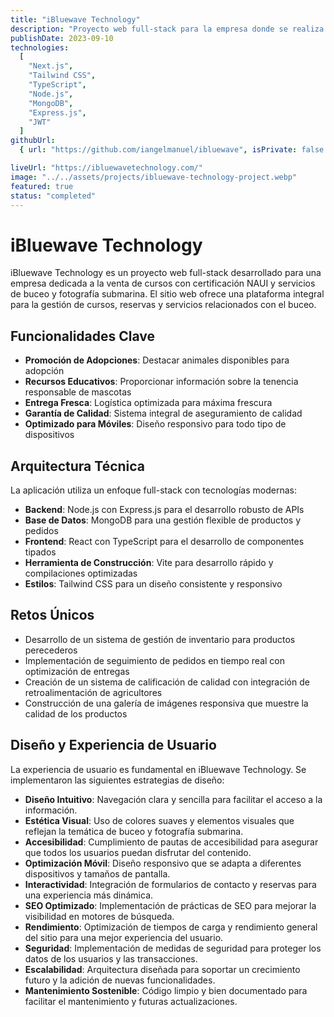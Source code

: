 ```yaml
---
title: "iBluewave Technology"
description: "Proyecto web full-stack para la empresa donde se realiza ventas de cursos con certificación NAUI y servicios de buceo y fotografía submarina."
publishDate: 2023-09-10
technologies:
  [
    "Next.js",
    "Tailwind CSS",
    "TypeScript",
    "Node.js",
    "MongoDB",
    "Express.js",
    "JWT"
  ]
githubUrl:
  { url: "https://github.com/iangelmanuel/ibluewave", isPrivate: false }

liveUrl: "https://ibluewavetechnology.com/"
image: "../../assets/projects/ibluewave-technology-project.webp"
featured: true
status: "completed"
---
```


# iBluewave Technology

iBluewave Technology es un proyecto web full-stack desarrollado para una empresa dedicada a la venta de cursos con certificación NAUI y servicios de buceo y fotografía submarina. El sitio web ofrece una plataforma integral para la gestión de cursos, reservas y servicios relacionados con el buceo.

## Funcionalidades Clave

- **Promoción de Adopciones**: Destacar animales disponibles para adopción
- **Recursos Educativos**: Proporcionar información sobre la tenencia responsable de mascotas
- **Entrega Fresca**: Logística optimizada para máxima frescura
- **Garantía de Calidad**: Sistema integral de aseguramiento de calidad
- **Optimizado para Móviles**: Diseño responsivo para todo tipo de dispositivos

## Arquitectura Técnica

La aplicación utiliza un enfoque full-stack con tecnologías modernas:

- **Backend**: Node.js con Express.js para el desarrollo robusto de APIs
- **Base de Datos**: MongoDB para una gestión flexible de productos y pedidos
- **Frontend**: React con TypeScript para el desarrollo de componentes tipados
- **Herramienta de Construcción**: Vite para desarrollo rápido y compilaciones optimizadas
- **Estilos**: Tailwind CSS para un diseño consistente y responsivo

## Retos Únicos

- Desarrollo de un sistema de gestión de inventario para productos perecederos
- Implementación de seguimiento de pedidos en tiempo real con optimización de entregas
- Creación de un sistema de calificación de calidad con integración de retroalimentación de agricultores
- Construcción de una galería de imágenes responsiva que muestre la calidad de los productos

## Diseño y Experiencia de Usuario

La experiencia de usuario es fundamental en iBluewave Technology. Se implementaron las siguientes estrategias de diseño:

- **Diseño Intuitivo**: Navegación clara y sencilla para facilitar el acceso a la información.
- **Estética Visual**: Uso de colores suaves y elementos visuales que reflejan la temática de buceo y fotografía submarina.
- **Accesibilidad**: Cumplimiento de pautas de accesibilidad para asegurar que todos los usuarios puedan disfrutar del contenido.
- **Optimización Móvil**: Diseño responsivo que se adapta a diferentes dispositivos y tamaños de pantalla.
- **Interactividad**: Integración de formularios de contacto y reservas para una experiencia más dinámica.
- **SEO Optimizado**: Implementación de prácticas de SEO para mejorar la visibilidad en motores de búsqueda.
- **Rendimiento**: Optimización de tiempos de carga y rendimiento general del sitio para una mejor experiencia del usuario.
- **Seguridad**: Implementación de medidas de seguridad para proteger los datos de los usuarios y las transacciones.
- **Escalabilidad**: Arquitectura diseñada para soportar un crecimiento futuro y la adición de nuevas funcionalidades.
- **Mantenimiento Sostenible**: Código limpio y bien documentado para facilitar el mantenimiento y futuras actualizaciones.
